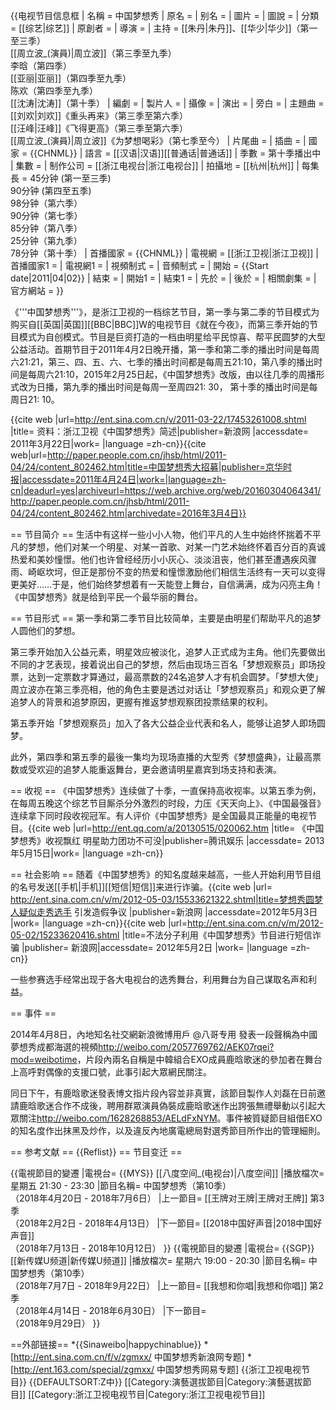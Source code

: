 {{电视节目信息框
| 名稱 = 中国梦想秀
| 原名 = 
| 别名 = 
| 圖片 = 
| 圖說 = 
| 分類 = [[综艺|综艺]]
| 原創者 = 
| 導演 = 
| 主持 = [[朱丹|朱丹]]、[[华少|华少]]（第一至三季）<br> [[周立波_(演員)|周立波]]（第三季至九季）<br>李晗（第四季）<br>[[亚丽|亚丽]]（第四季至九季）<br>陈欢（第四季至九季）<br>[[沈涛|沈涛]]（第十季）
| 編劇 = 
| 製片人 = 
| 攝像 = 
| 演出 = 
| 旁白 = 
| 主題曲 = [[刘欢|刘欢]]《重头再来》（第三季至第六季）<br> [[汪峰|汪峰]]《飞得更高》（第三季至第六季）<br> [[周立波_(演員)|周立波]]《为梦想喝彩》（第七季至今）
| 片尾曲 = 
| 插曲 = 
| 國家 = {{CHNML}}
| 語言 = [[汉语|汉语]][[普通话|普通话]]
| 季數 = 第十季播出中
| 集數 = 
| 制作公司 = [[浙江电视台|浙江电视台]]
| 拍攝地 = [[杭州|杭州]]
| 每集長 = 45分钟 (第一至三季) <br> 90分钟 (第四至五季) <br> 98分钟（第六季）<br> 90分钟（第七季）<br>85分钟（第八季）<br>25分钟（第九季）<br>78分钟（第十季）
| 首播國家 = {{CHNML}}
| 電視網 = [[浙江卫视|浙江卫视]]
| 首播國家1 = 
| 電視網1 = 
| 視頻制式 = 
| 音頻制式 = 
| 開始 = {{Start date|2011|04|02}}
| 結束 = 
| 開始1 = 
| 結束1 = 
| 先於 = 
| 後於 = 
| 相關劇集 = 
| 官方網站 = 
}}

《'''中国梦想秀'''》，是浙江卫视的一档综艺节目，第一季与第二季的节目模式为购买自[[英国|英国]][[BBC|BBC]]W的电视节目《就在今夜》，而第三季开始的节目模式为自创模式。节目是巨资打造的一档由明星给平民惊喜、帮平民圆梦的大型公益活动。首期节目于2011年4月2日晚开播，第一季和第二季的播出时间是每周六21:21，第三、四、五、六、七季的播出时间都是每周五21:10，第八季的播出时间是每周六21:10，2015年2月25日起，《中国梦想秀》改版，由以往几季的周播形式改为日播，第九季的播出时间是每周一至周四21: 30， 第十季的播出时间是每周日21: 10。

<ref>{{cite web |url=http://ent.sina.com.cn/v/2011-03-22/17453261008.shtml |title= 资料：浙江卫视《中国梦想秀》简述|publisher=新浪网 |accessdate= 2011年3月22日|work= |language =zh-cn}}</ref><ref>{{cite web|url=http://paper.people.com.cn/jhsb/html/2011-04/24/content_802462.htm|title=中国梦想秀大招募|publisher=京华时报|accessdate=2011年4月24日|work=|language=zh-cn|deadurl=yes|archiveurl=https://web.archive.org/web/20160304064341/http://paper.people.com.cn/jhsb/html/2011-04/24/content_802462.htm|archivedate=2016年3月4日}}</ref>

== 节目简介 ==
生活中有这样一些小小人物，他们平凡的人生中始终怀揣着不平凡的梦想，他们对某一个明星、对某一首歌、对某一门艺术始终怀着百分百的真诚热爱和美妙憧憬。他们也许曾经经历小小灰心、淡淡沮丧，他们甚至遭遇疾风骤雨、崎岖坎坷，但正是那份不变的热爱和憧憬激励他们相信生活终有一天可以变得更美好……于是，他们始终梦想着有一天能登上舞台，自信满满，成为闪亮主角！《中国梦想秀》就是给到平民一个最华丽的舞台。

== 节目形式 ==
第一季和第二季节目比较简单，主要是由明星们帮助平凡的追梦人圆他们的梦想。

第三季开始加入公益元素，明星效应被淡化，追梦人正式成为主角。他们先要做出不同的才艺表现，接着说出自己的梦想，然后由现场三百名「梦想观察员」即场投票，达到一定票数才算通过，最高票数的24名追梦人才有机会圆梦。「梦想大使」周立波亦在第三季亮相，他的角色主要是透过对话让「梦想观察员」和观众更了解追梦人的背景和追梦原因，更握有推返梦想观察团投票结果的权利。

第五季开始「梦想观察员」加入了各大公益企业代表和名人，能够让追梦人即场圆梦。

此外，第四季和第五季的最後一集均为现场直播的大型秀《梦想盛典》，让最高票数或受欢迎的追梦人能重返舞台，更会邀请明星嘉宾到场支持和表演。

== 收视 ==
《中国梦想秀》连续做了十季，一直保持高收视率。以第五季为例，在每周五晚这个综艺节目厮杀分外激烈的时段，力压《天天向上》、《中国最强音》连续拿下同时段收视冠军。有人评价《中国梦想秀》是全国最具正能量的电视节目。<ref>{{cite web |url=http://ent.qq.com/a/20130515/020062.htm |title= 《中国梦想秀》收视飘红 明星助力团功不可没|publisher=腾讯娱乐 |accessdate= 2013年5月15日|work= |language =zh-cn}}</ref>

== 社会影响 ==
随着《中国梦想秀》的知名度越来越高，一些人开始利用节目组的名号发送[[手机|手机]][[短信|短信]]来进行诈骗。<ref name="duck " >{{cite web |url= http://ent.sina.com.cn/v/m/2012-05-03/15533621322.shtml|title=梦想秀圆梦人疑似走秀选手 引发造假争议 |publisher=新浪网 |accessdate=2012年5月3日 |work= |language =zh-cn}}</ref><ref>{{cite web |url=http://ent.sina.com.cn/v/m/2012-05-02/15233620416.shtml |title=不法分子利用《中国梦想秀》节目进行短信诈骗 |publisher= 新浪网|accessdate= 2012年5月2日 |work= |language =zh-cn}}</ref>

一些参赛选手经常出现于各大电视台的选秀舞台，利用舞台为自己谋取名声和利益。<ref name="duck " />

== 事件 ==

2014年4月8日，內地知名社交網新浪微博用戶 @八哥专用 發表一段聲稱為中國夢想秀成都海選的視頻<ref>http://weibo.com/2057769762/AEK07rqei?mod=weibotime</ref>，片段內兩名自稱是中韓組合EXO成員鹿晗歌迷的參加者在舞台上高呼對偶像的支援口號，此事引起大眾網民關注。

同日下午，有鹿晗歌迷發表博文指片段內容並非真實，該節目製作人刘磊在日前邀請鹿晗歌迷合作不成後，聘用群眾演員偽裝成鹿晗歌迷作出誇張無禮舉動以引起大眾關注<ref>http://weibo.com/1628268853/AELdFxNYM</ref>。事件被質疑節目組借EXO的知名度作出抹黑及炒作，以及違反內地廣電總局對選秀節目所作出的管理細則。

== 参考文献 ==
{{Reflist}}
== 节目变迁 ==

{{電視節目的變遷
|電視台= {{MYS}} [[八度空间_(电视台)|八度空间]]
|播放檔次= 星期五 21:30 - 23:30
|節目名稱= 中国梦想秀（第10季）<br />（2018年4月20日 - 2018年7月6日）
|上一節目= [[王牌对王牌|王牌对王牌]] 第3季 <br />（2018年2月2日 - 2018年4月13日）
|下一節目= [[2018中国好声音|2018中国好声音]]<br/>（2018年7月13日 - 2018年10月12日）
}}
{{電視節目的變遷
|電視台= {{SGP}} [[新传媒U频道|新传媒U频道]]
|播放檔次= 星期六 19:00 - 20:30
|節目名稱= 中国梦想秀（第10季）<br />（2018年7月7日 - 2018年9月22日）
|上一節目= [[我想和你唱|我想和你唱]] 第2季 <br />（2018年4月14日 - 2018年6月30日）
|下一節目= <br/>（2018年9月29日）
}}

==外部链接==
*{{Sinaweibo|happychinablue}}
*[http://ent.sina.com.cn/f/v/zgmxx/ 中国梦想秀新浪网专题]
*[http://ent.163.com/special/zgmxx/ 中国梦想秀网易专题]
{{浙江卫视电视节目}}
{{DEFAULTSORT:Z中}}
[[Category:演藝選拔節目|Category:演藝選拔節目]]
[[Category:浙江卫视电视节目|Category:浙江卫视电视节目]]